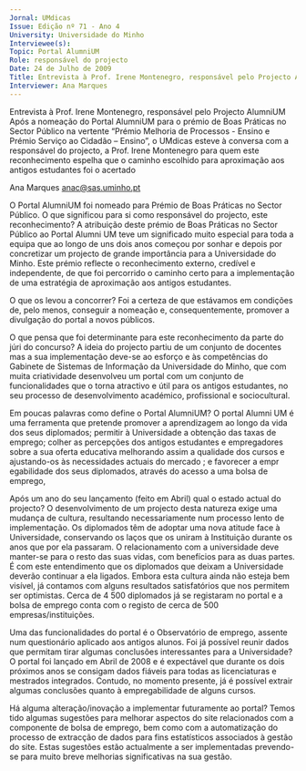 ```yaml
---
Jornal: UMdicas
Issue: Edição nº 71 - Ano 4
University: Universidade do Minho
Interviewee(s): 
Topic: Portal AlumniUM
Role: responsável do projecto
Date: 24 de Julho de 2009
Title: Entrevista à Prof. Irene Montenegro, responsável pelo Projecto AlumniUM
Interviewer: Ana Marques
---
```


Entrevista à Prof. Irene Montenegro, responsável pelo Projecto AlumniUM
Após a nomeação do Portal AlumniUM para o prémio de Boas
Práticas no Sector Público na vertente “Prémio Melhoria de
Processos - Ensino e Prémio Serviço ao Cidadão – Ensino”, o
UMdicas esteve à conversa com a responsável do projecto, a Prof. Irene
Montenegro para quem este reconhecimento espelha que o caminho
escolhido para aproximação aos antigos estudantes foi o acertado

Ana Marques
anac@sas.uminho.pt

O Portal AlumniUM foi nomeado
para Prémio de Boas Práticas no
Sector Público. O que significou
para si como responsável do
projecto, este reconhecimento?
A atribuição deste prémio de Boas
Práticas no Sector Público ao
Portal Alumni UM teve um
significado muito especial para
toda a equipa que ao longo de uns
dois anos começou por sonhar e
depois por concretizar um projecto
de grande importância para a
Universidade do Minho. Este
prémio reflecte o reconhecimento
externo, credível e independente,
de que foi percorrido o caminho
certo para a implementação de
uma estratégia de aproximação
aos antigos estudantes.

O que os levou a concorrer?
Foi a certeza de que estávamos
em condições de, pelo menos,
conseguir a nomeação e,
consequentemente, promover a
divulgação do portal a novos
públicos.

O que pensa que foi
determinante para este
reconhecimento da parte do júri
do concurso?
A ideia do projecto partiu de um
conjunto de docentes mas a sua
implementação deve-se ao
esforço e às competências do
Gabinete de Sistemas de
Informação da Universidade do
Minho, que com muita criatividade
desenvolveu um portal com um
conjunto de funcionalidades que o
torna atractivo e útil para os
antigos estudantes, no seu
processo de desenvolvimento
académico, profissional e
sociocultural.

Em poucas palavras como define
o Portal AlumniUM?
O portal Alumni UM é uma
ferramenta que pretende
promover a aprendizagem ao
longo da vida dos seus
diplomados; permitir à
Universidade a obtenção das taxas
de emprego; colher as percepções
dos antigos estudantes e
empregadores sobre a sua oferta
educativa melhorando assim a
qualidade dos cursos e ajustando-os
 às necessidades actuais do
mercado ; e favorecer a
empr egabilidade dos seus
diplomados, através do acesso a
uma bolsa de emprego,

Após um ano do seu lançamento
(feito em Abril) qual o estado
actual do projecto?
O desenvolvimento de um projecto
desta natureza exige uma
mudança de cultura, resultando
necessariamente num processo
lento de implementação. Os
diplomados têm de adoptar uma
nova atitude face à Universidade,
conservando os laços que os
uniram à Instituição durante os
anos que por ela passaram. O
relacionamento com a
universidade deve manter-se para
o resto das suas vidas, com
benefícios para as duas partes. É
com este entendimento que os
diplomados que deixam a
Universidade deverão continuar a
ela ligados.
Embora esta cultura ainda não
esteja bem visível, já contamos
com alguns resultados
satisfatórios que nos permitem
ser optimistas. Cerca de 4 500
diplomados já se registaram no
portal e a bolsa de emprego conta
com o registo de cerca de 500
empresas/instituições.

Uma das funcionalidades do
portal é o Observatório de
emprego, assente num
questionário aplicado aos
antigos alunos. Foi já possível
reunir dados que permitam tirar
algumas conclusões
interessantes para a
Universidade?
O portal foi lançado em Abril de
2008 e é expectável que durante
os dois próximos anos se
consigam dados fiáveis para todas
as licenciaturas e mestrados
integrados.
Contudo, no momento presente, já
é possível extrair algumas
conclusões quanto à
empregabilidade de alguns
cursos.

Há alguma alteração/inovação a
implementar futuramente ao
portal?
Temos tido algumas sugestões
para melhorar aspectos do site
relacionados com a componente
de bolsa de emprego, bem como
com a automatização do processo
de extracção de dados para fins
estatísticos associados à gestão
do site. Estas sugestões estão
actualmente a ser implementadas
prevendo-se para muito breve
melhorias significativas na sua
gestão.